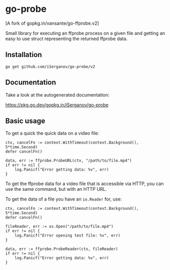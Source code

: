 # go-probe

[A fork of gopkg.in/vansante/go-ffprobe.v2]

Small library for executing an ffprobe process on a given file and getting an easy to use struct
representing the returned ffprobe data.

## Installation

```
go get github.com/iSerganov/go-probe/v2
```

## Documentation

Take a look at the autogenerated documentation:

https://pkg.go.dev/gopkg.in/iSerganov/go-probe

## Basic usage

To get a quick the quick data on a video file:

```golang
ctx, cancelFn := context.WithTimeout(context.Background(), 5*time.Second)
defer cancelFn()

data, err := ffprobe.ProbeURL(ctx, "/path/to/file.mp4")
if err != nil {
    log.Panicf("Error getting data: %v", err)
}
```

To get the ffprobe data for a video file that is accessible via HTTP, you can use the same
command, but with an HTTP URL.

To get the data of a file you have an `io.Reader` for, use:

```golang
ctx, cancelFn := context.WithTimeout(context.Background(), 5*time.Second)
defer cancelFn()

fileReader, err := os.Open("/path/to/file.mp4")
if err != nil {
    log.Panicf("Error opening test file: %v", err)
}

data, err := ffprobe.ProbeReader(ctx, fileReader)
if err != nil {
    log.Panicf("Error getting data: %v", err)
}
```
